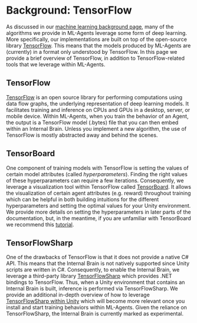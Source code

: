 # Background: TensorFlow

As discussed in our 
[machine learning background page](Background-Machine-Learning.md), many of the
algorithms we provide in ML-Agents leverage some form of deep learning.
More specifically, our implementations are built on top of the open-source 
library [TensorFlow](https://www.tensorflow.org/). This means that the models
produced by ML-Agents are (currently) in a format only understood by
TensorFlow. In this page we provide a brief overview of TensorFlow, in addition
to TensorFlow-related tools that we leverage within ML-Agents.

## TensorFlow

[TensorFlow](https://www.tensorflow.org/) is an open source library for
performing computations using data flow graphs, the underlying representation
of deep learning models. It facilitates training and inference on CPUs and
GPUs in a desktop, server, or mobile device. Within ML-Agents, when you
train the behavior of an Agent, the output is a TensorFlow model (.bytes)
file that you can then embed within an Internal Brain. Unless you implement 
a new algorithm, the use of TensorFlow is mostly abstracted away and behind 
the scenes. 

## TensorBoard

One component of training models with TensorFlow is setting the
values of certain model attributes (called _hyperparameters_). Finding the
right values of these hyperparameters can require a few iterations.
Consequently, we leverage a visualization tool within TensorFlow called
[TensorBoard](https://www.tensorflow.org/programmers_guide/summaries_and_tensorboard). 
It allows the visualization of certain agent attributes (e.g. reward)
throughout training which can be helpful in both building
intuitions for the different hyperparameters and setting the optimal values for 
your Unity environment. We provide more details on setting the hyperparameters
in later parts of the documentation, but, in the meantime, if you are 
unfamiliar with TensorBoard we recommend this 
[tutorial](https://github.com/dandelionmane/tf-dev-summit-tensorboard-tutorial).

## TensorFlowSharp

One of the drawbacks of TensorFlow is that it does not provide a native
C# API. This means that the Internal Brain is not natively supported since
Unity scripts are written in C#. Consequently,
to enable the Internal Brain, we leverage a third-party 
library [TensorFlowSharp](https://github.com/migueldeicaza/TensorFlowSharp) 
which provides .NET bindings to TensorFlow. Thus, when a Unity environment
that contains an Internal Brain is built, inference is performed via
TensorFlowSharp. We provide an additional in-depth overview of how to
leverage [TensorFlowSharp within Unity](Using-TensorFlow-Sharp-in-Unity.md)
which will become more relevant once you install and start training
behaviors within ML-Agents. Given the reliance on TensorFlowSharp, the
Internal Brain is currently marked as experimental.
